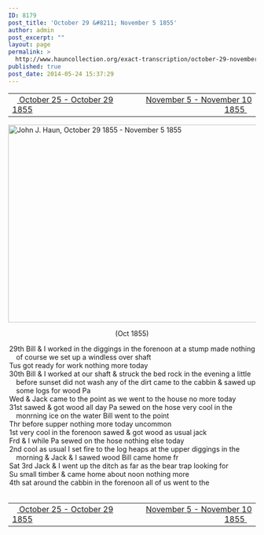 ```yaml
---
ID: 8179
post_title: 'October 29 &#8211; November 5 1855'
author: admin
post_excerpt: ""
layout: page
permalink: >
  http://www.hauncollection.org/exact-transcription/october-29-november-5-1855/
published: true
post_date: 2014-05-24 15:37:29
---
```

<table style="width: 100%;" align="center">
<tbody>
<tr>
<td width="50%"><a title="October 25 – October 29 1855" href="http://www.hauncollection.org/version-2/version-ii-series-i/october-25-october-29-1855-2/"><img src="https://lh3.googleusercontent.com/-EFJpxxNiPNw/VqgtWBCZrMI/AAAAAAAAAFU/WfY4lPFWWkg/s800-Ic42/Soeb-Plain-Arrows-8-10px.png" alt="" width="10" height="10" /> October 25 - October 29 1855</a></td>
<td style="text-align: right;"><a title="November 5 – November 10 1855" href="http://www.hauncollection.org/version-2/version-ii-series-i/november-5-november-10-1855/"> November 5 - November 10 1855 <img src="https://lh3.googleusercontent.com/-67k0cYlpXHw/VqgtWKz1MXI/AAAAAAAAAFU/k9PW_Piyurk/s800-Ic42/Soeb-Plain-Arrows-5-10px.png" alt="" width="10" height="10" /></a></td>
</tr>
</tbody>
</table>
<a href="http://www.hauncollection.org/wp-content/uploads/John Haun/JJH_124_October 29 1855 - November 5 1855.JPG" target="_blank" rel="noopener"><img class="alignnone wp-image-2354 size-large" src="http://www.hauncollection.org/wp-content/uploads/John Haun/JJH_124_October 29 1855 - November 5 1855-1024x682.jpg" alt="John J. Haun, October 29 1855 - November 5 1855" width="604" height="402" /></a>
<p style="text-align: center;">(Oct 1855)</p>

<div style="text-indent: -1em; padding-left: 16px;">29th Bill &amp; I worked in the diggings in the forenoon at a stump
made nothing of course we set up a windless over shaft</div>
<div style="text-indent: -1em; padding-left: 16px;">Tus got ready for work nothing more today</div>
<div style="text-indent: -1em; padding-left: 16px;">30th Bill &amp; I worked at our shaft &amp; struck the bed rock in the
evening a little before sunset did not wash any of the
dirt came to the cabbin &amp; sawed up some logs for wood Pa</div>
<div style="text-indent: -1em; padding-left: 16px;">Wed &amp; Jack came to the point as we went to the house no more today</div>
<div style="text-indent: -1em; padding-left: 16px;">31st sawed &amp; got wood all day Pa sewed on the hose very cool
in the monrning ice on the water Bill went to the point</div>
<div style="text-indent: -1em; padding-left: 16px;">Thr before supper nothing more today uncommon</div>
<div style="text-indent: -1em; padding-left: 16px;">1st very cool in the forenoon sawed &amp; got wood as usual jack</div>
<div style="text-indent: -1em; padding-left: 16px;">Frd &amp; I while Pa sewed on the hose nothing else today</div>
<div style="text-indent: -1em; padding-left: 16px;">2nd cool as usual I set fire to the log heaps at the upper diggings
in the morning &amp; Jack &amp; I sawed wood Bill came home fr</div>
<div style="text-indent: -1em; padding-left: 16px;">Sat 3rd Jack &amp; I went up the ditch as far as the bear trap looking for</div>
<div style="text-indent: -1em; padding-left: 16px;">Su small timber &amp; came home about noon nothing more</div>
<div style="text-indent: -1em; padding-left: 16px;">4th sat around the cabbin in the forenoon all of us went to the</div>
&nbsp;
<table style="width: 100%;" align="center">
<tbody>
<tr>
<td width="50%"><a title="October 25 – October 29 1855" href="http://www.hauncollection.org/version-2/version-ii-series-i/october-25-october-29-1855-2/"><img src="https://lh3.googleusercontent.com/-EFJpxxNiPNw/VqgtWBCZrMI/AAAAAAAAAFU/WfY4lPFWWkg/s800-Ic42/Soeb-Plain-Arrows-8-10px.png" alt="" width="10" height="10" /> October 25 - October 29 1855</a></td>
<td style="text-align: right;"><a title="November 5 – November 10 1855" href="http://www.hauncollection.org/version-2/version-ii-series-i/november-5-november-10-1855/"> November 5 - November 10 1855 <img src="https://lh3.googleusercontent.com/-67k0cYlpXHw/VqgtWKz1MXI/AAAAAAAAAFU/k9PW_Piyurk/s800-Ic42/Soeb-Plain-Arrows-5-10px.png" alt="" width="10" height="10" /></a></td>
</tr>
</tbody>
</table>